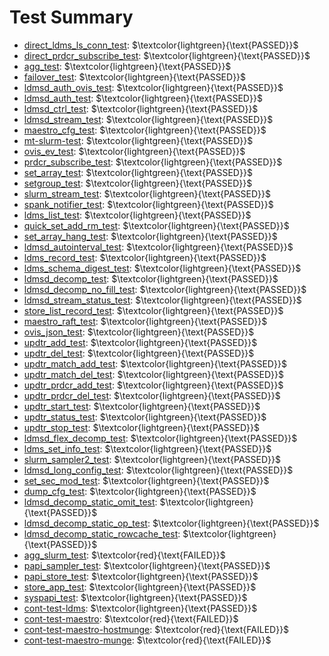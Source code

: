 Test Summary
============
* [direct_ldms_ls_conn_test](test-log/direct_ldms_ls_conn_test.log): $\textcolor{lightgreen}{\text{PASSED}}$
* [direct_prdcr_subscribe_test](test-log/direct_prdcr_subscribe_test.log): $\textcolor{lightgreen}{\text{PASSED}}$
* [agg_test](test-log/agg_test.log): $\textcolor{lightgreen}{\text{PASSED}}$
* [failover_test](test-log/failover_test.log): $\textcolor{lightgreen}{\text{PASSED}}$
* [ldmsd_auth_ovis_test](test-log/ldmsd_auth_ovis_test.log): $\textcolor{lightgreen}{\text{PASSED}}$
* [ldmsd_auth_test](test-log/ldmsd_auth_test.log): $\textcolor{lightgreen}{\text{PASSED}}$
* [ldmsd_ctrl_test](test-log/ldmsd_ctrl_test.log): $\textcolor{lightgreen}{\text{PASSED}}$
* [ldmsd_stream_test](test-log/ldmsd_stream_test.log): $\textcolor{lightgreen}{\text{PASSED}}$
* [maestro_cfg_test](test-log/maestro_cfg_test.log): $\textcolor{lightgreen}{\text{PASSED}}$
* [mt-slurm-test](test-log/mt-slurm-test.log): $\textcolor{lightgreen}{\text{PASSED}}$
* [ovis_ev_test](test-log/ovis_ev_test.log): $\textcolor{lightgreen}{\text{PASSED}}$
* [prdcr_subscribe_test](test-log/prdcr_subscribe_test.log): $\textcolor{lightgreen}{\text{PASSED}}$
* [set_array_test](test-log/set_array_test.log): $\textcolor{lightgreen}{\text{PASSED}}$
* [setgroup_test](test-log/setgroup_test.log): $\textcolor{lightgreen}{\text{PASSED}}$
* [slurm_stream_test](test-log/slurm_stream_test.log): $\textcolor{lightgreen}{\text{PASSED}}$
* [spank_notifier_test](test-log/spank_notifier_test.log): $\textcolor{lightgreen}{\text{PASSED}}$
* [ldms_list_test](test-log/ldms_list_test.log): $\textcolor{lightgreen}{\text{PASSED}}$
* [quick_set_add_rm_test](test-log/quick_set_add_rm_test.log): $\textcolor{lightgreen}{\text{PASSED}}$
* [set_array_hang_test](test-log/set_array_hang_test.log): $\textcolor{lightgreen}{\text{PASSED}}$
* [ldmsd_autointerval_test](test-log/ldmsd_autointerval_test.log): $\textcolor{lightgreen}{\text{PASSED}}$
* [ldms_record_test](test-log/ldms_record_test.log): $\textcolor{lightgreen}{\text{PASSED}}$
* [ldms_schema_digest_test](test-log/ldms_schema_digest_test.log): $\textcolor{lightgreen}{\text{PASSED}}$
* [ldmsd_decomp_test](test-log/ldmsd_decomp_test.log): $\textcolor{lightgreen}{\text{PASSED}}$
* [ldmsd_decomp_no_fill_test](test-log/ldmsd_decomp_no_fill_test.log): $\textcolor{lightgreen}{\text{PASSED}}$
* [ldmsd_stream_status_test](test-log/ldmsd_stream_status_test.log): $\textcolor{lightgreen}{\text{PASSED}}$
* [store_list_record_test](test-log/store_list_record_test.log): $\textcolor{lightgreen}{\text{PASSED}}$
* [maestro_raft_test](test-log/maestro_raft_test.log): $\textcolor{lightgreen}{\text{PASSED}}$
* [ovis_json_test](test-log/ovis_json_test.log): $\textcolor{lightgreen}{\text{PASSED}}$
* [updtr_add_test](test-log/updtr_add_test.log): $\textcolor{lightgreen}{\text{PASSED}}$
* [updtr_del_test](test-log/updtr_del_test.log): $\textcolor{lightgreen}{\text{PASSED}}$
* [updtr_match_add_test](test-log/updtr_match_add_test.log): $\textcolor{lightgreen}{\text{PASSED}}$
* [updtr_match_del_test](test-log/updtr_match_del_test.log): $\textcolor{lightgreen}{\text{PASSED}}$
* [updtr_prdcr_add_test](test-log/updtr_prdcr_add_test.log): $\textcolor{lightgreen}{\text{PASSED}}$
* [updtr_prdcr_del_test](test-log/updtr_prdcr_del_test.log): $\textcolor{lightgreen}{\text{PASSED}}$
* [updtr_start_test](test-log/updtr_start_test.log): $\textcolor{lightgreen}{\text{PASSED}}$
* [updtr_status_test](test-log/updtr_status_test.log): $\textcolor{lightgreen}{\text{PASSED}}$
* [updtr_stop_test](test-log/updtr_stop_test.log): $\textcolor{lightgreen}{\text{PASSED}}$
* [ldmsd_flex_decomp_test](test-log/ldmsd_flex_decomp_test.log): $\textcolor{lightgreen}{\text{PASSED}}$
* [ldms_set_info_test](test-log/ldms_set_info_test.log): $\textcolor{lightgreen}{\text{PASSED}}$
* [slurm_sampler2_test](test-log/slurm_sampler2_test.log): $\textcolor{lightgreen}{\text{PASSED}}$
* [ldmsd_long_config_test](test-log/ldmsd_long_config_test.log): $\textcolor{lightgreen}{\text{PASSED}}$
* [set_sec_mod_test](test-log/set_sec_mod_test.log): $\textcolor{lightgreen}{\text{PASSED}}$
* [dump_cfg_test](test-log/dump_cfg_test.log): $\textcolor{lightgreen}{\text{PASSED}}$
* [ldmsd_decomp_static_omit_test](test-log/ldmsd_decomp_static_omit_test.log): $\textcolor{lightgreen}{\text{PASSED}}$
* [ldmsd_decomp_static_op_test](test-log/ldmsd_decomp_static_op_test.log): $\textcolor{lightgreen}{\text{PASSED}}$
* [ldmsd_decomp_static_rowcache_test](test-log/ldmsd_decomp_static_rowcache_test.log): $\textcolor{lightgreen}{\text{PASSED}}$
* [agg_slurm_test](test-log/agg_slurm_test.log): $\textcolor{red}{\text{FAILED}}$
* [papi_sampler_test](test-log/papi_sampler_test.log): $\textcolor{lightgreen}{\text{PASSED}}$
* [papi_store_test](test-log/papi_store_test.log): $\textcolor{lightgreen}{\text{PASSED}}$
* [store_app_test](test-log/store_app_test.log): $\textcolor{lightgreen}{\text{PASSED}}$
* [syspapi_test](test-log/syspapi_test.log): $\textcolor{lightgreen}{\text{PASSED}}$
* [cont-test-ldms](test-log/cont-test-ldms.log): $\textcolor{lightgreen}{\text{PASSED}}$
* [cont-test-maestro](test-log/cont-test-maestro.log): $\textcolor{red}{\text{FAILED}}$
* [cont-test-maestro-hostmunge](test-log/cont-test-maestro-hostmunge.log): $\textcolor{red}{\text{FAILED}}$
* [cont-test-maestro-munge](test-log/cont-test-maestro-munge.log): $\textcolor{red}{\text{FAILED}}$
